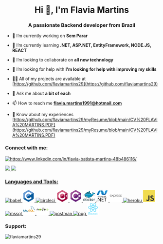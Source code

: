 <h1 align="center">Hi 👋, I'm Flavia Martins</h1>
<h3 align="center">A passionate Backend developer from Brazil</h3>

- 🔭 I’m currently working on **Sem Parar**

- 🌱 I’m currently learning **.NET, ASP.NET, EntityFramework, NODE.JS, REACT**

- 👯 I’m looking to collaborate on **all new technology**

- 🤝 I’m looking for help with **I'm looking for help with improving my skills**

- 👨‍💻 All of my projects are available at [https://github.com/flaviamartins29](https://github.com/flaviamartins29)

- 💬 Ask me about **a bit of each**

- 📫 How to reach me **flavia.martins1991@hotmail.com**

- 📄 Know about my experiences [https://github.com/flaviamartins29/myResume/blob/main/CV%20FLAVIA%20MARTINS.PDF](https://github.com/flaviamartins29/myResume/blob/main/CV%20FLAVIA%20MARTINS.PDF)

<h3 align="left">Connect with me:</h3>
<p align="left">
<a href="https://linkedin.com/in/https://www.linkedin.com/in/flavia-batista-martins-48b486116/" target="blank"><img align="center" src="https://raw.githubusercontent.com/rahuldkjain/github-profile-readme-generator/master/src/images/icons/Social/linked-in-alt.svg" alt="https://www.linkedin.com/in/flavia-batista-martins-48b486116/" height="30" width="40" /></a>
</p>
<div>
  <a href="https://github.com/flaviamartins29">
  <img height="180em" src="https://github-readme-stats.vercel.app/api?username=flaviamartins29&show_icons=true&theme=dracula&include_all_commits=true&count_private=true"/>
  <img height="180em" src="https://github-readme-stats.vercel.app/api/top-langs/?username=flaviamartins29&layout=compact&langs_count=7&theme=dracula"/>
    
</div>

<h3 align="left">Languages and Tools:</h3>
<p align="left"> <a href="https://babeljs.io/" target="_blank"> <img src="https://www.vectorlogo.zone/logos/babeljs/babeljs-icon.svg" alt="babel" width="40" height="40"/> </a> <a href="https://www.cprogramming.com/" target="_blank"> <img src="https://raw.githubusercontent.com/devicons/devicon/master/icons/c/c-original.svg" alt="c" width="40" height="40"/> </a> <a href="https://circleci.com" target="_blank"> <img src="https://www.vectorlogo.zone/logos/circleci/circleci-icon.svg" alt="circleci" width="40" height="40"/> </a> <a href="https://www.w3schools.com/cpp/" target="_blank"> <img src="https://raw.githubusercontent.com/devicons/devicon/master/icons/cplusplus/cplusplus-original.svg" alt="cplusplus" width="40" height="40"/> </a> <a href="https://www.w3schools.com/cs/" target="_blank"> <img src="https://raw.githubusercontent.com/devicons/devicon/master/icons/csharp/csharp-original.svg" alt="csharp" width="40" height="40"/> </a> <a href="https://www.docker.com/" target="_blank"> <img src="https://raw.githubusercontent.com/devicons/devicon/master/icons/docker/docker-original-wordmark.svg" alt="docker" width="40" height="40"/> </a> <a href="https://dotnet.microsoft.com/" target="_blank"> <img src="https://raw.githubusercontent.com/devicons/devicon/master/icons/dot-net/dot-net-original-wordmark.svg" alt="dotnet" width="40" height="40"/> </a> <a href="https://expressjs.com" target="_blank"> <img src="https://raw.githubusercontent.com/devicons/devicon/master/icons/express/express-original-wordmark.svg" alt="express" width="40" height="40"/> </a> <a href="https://heroku.com" target="_blank"> <img src="https://www.vectorlogo.zone/logos/heroku/heroku-icon.svg" alt="heroku" width="40" height="40"/> </a> <a href="https://developer.mozilla.org/en-US/docs/Web/JavaScript" target="_blank"> <img src="https://raw.githubusercontent.com/devicons/devicon/master/icons/javascript/javascript-original.svg" alt="javascript" width="40" height="40"/> </a> <a href="https://www.microsoft.com/en-us/sql-server" target="_blank"> <img src="https://www.svgrepo.com/show/303229/microsoft-sql-server-logo.svg" alt="mssql" width="40" height="40"/> </a> <a href="https://www.mysql.com/" target="_blank"> <img src="https://raw.githubusercontent.com/devicons/devicon/master/icons/mysql/mysql-original-wordmark.svg" alt="mysql" width="40" height="40"/> </a> <a href="https://nodejs.org" target="_blank"> <img src="https://raw.githubusercontent.com/devicons/devicon/master/icons/nodejs/nodejs-original-wordmark.svg" alt="nodejs" width="40" height="40"/> </a> <a href="https://postman.com" target="_blank"> <img src="https://www.vectorlogo.zone/logos/getpostman/getpostman-icon.svg" alt="postman" width="40" height="40"/> </a> <a href="https://pugjs.org" target="_blank"> <img src="https://cdn.worldvectorlogo.com/logos/pug.svg" alt="pug" width="40" height="40"/> </a> <a href="https://reactjs.org/" target="_blank"> <img src="https://raw.githubusercontent.com/devicons/devicon/master/icons/react/react-original-wordmark.svg" alt="react" width="40" height="40"/> </a> </p>

<h3 align="left">Support:</h3>
<p><a href="https://www.buymeacoffee.com/flaviamartins29"> <img align="left" src="https://cdn.buymeacoffee.com/buttons/v2/default-yellow.png" height="50" width="210" alt="flaviamartins29" /></a></p><br><br>

